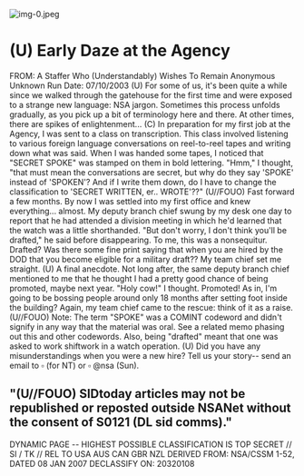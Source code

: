 ![img-0.jpeg](img-0.jpeg)

# (U) Early Daze at the Agency 

FROM: A Staffer Who (Understandably) Wishes To Remain Anonymous Unknown
Run Date: 07/10/2003
(U) For some of us, it's been quite a while since we walked through the gatehouse for the first time and were exposed to a strange new language: NSA jargon. Sometimes this process unfolds gradually, as you pick up a bit of terminology here and there. At other times, there are spikes of enlightenment...
(C) In preparation for my first job at the Agency, I was sent to a class on transcription. This class involved listening to various foreign language conversations on reel-to-reel tapes and writing down what was said. When I was handed some tapes, I noticed that "SECRET SPOKE" was stamped on them in bold lettering. "Hmm," I thought, "that must mean the conversations are secret, but why do they say 'SPOKE' instead of 'SPOKEN'? And if I write them down, do I have to change the classification to 'SECRET WRITTEN, er.. WROTE'??"
(U//FOUO) Fast forward a few months. By now I was settled into my first office and knew everything... almost. My deputy branch chief swung by my desk one day to report that he had attended a division meeting in which he'd learned that the watch was a little shorthanded. "But don't worry, I don't think you'll be drafted," he said before disappearing. To me, this was a nonsequitur. Drafted? Was there some fine print saying that when you are hired by the DOD that you become eligible for a military draft?? My team chief set me straight.
(U) A final anecdote. Not long after, the same deputy branch chief mentioned to me that he thought I had a pretty good chance of being promoted, maybe next year. "Holy cow!" I thought. Promoted! As in, I'm going to be bossing people around only 18 months after setting foot inside the building? Again, my team chief came to the rescue: think of it as a raise.
(U//FOUO) Note: The term "SPOKE" was a COMINT codeword and didn't signify in any way that the material was oral. See a related memo phasing out this and other codewords. Also, being "drafted" meant that one was asked to work shiftwork in a watch operation.
(U) Did you have any misunderstandings when you were a new hire? Tell us your story-- send an email to $\square$ (for NT) or $\square$ @nsa (Sun).

## "(U//FOUO) SIDtoday articles may not be republished or reposted outside NSANet without the consent of S0121 (DL sid comms)."

DYNAMIC PAGE -- HIGHEST POSSIBLE CLASSIFICATION IS
TOP SECRET // SI / TK // REL TO USA AUS CAN GBR NZL
DERIVED FROM: NSA/CSSM 1-52, DATED 08 JAN 2007 DECLASSIFY ON: 20320108

